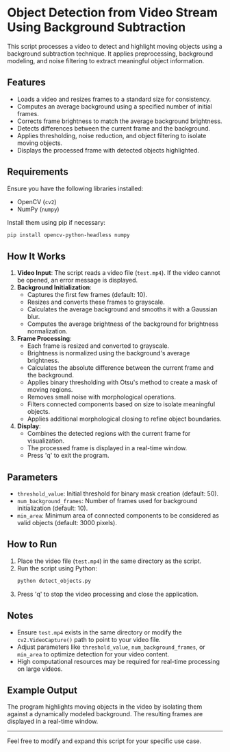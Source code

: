 # Object Detection from Video Stream Using Background Subtraction

This script processes a video to detect and highlight moving objects using a background subtraction technique. It applies preprocessing, background modeling, and noise filtering to extract meaningful object information. 

## Features
- Loads a video and resizes frames to a standard size for consistency.
- Computes an average background using a specified number of initial frames.
- Corrects frame brightness to match the average background brightness.
- Detects differences between the current frame and the background.
- Applies thresholding, noise reduction, and object filtering to isolate moving objects.
- Displays the processed frame with detected objects highlighted.

## Requirements
Ensure you have the following libraries installed:
- OpenCV (`cv2`)
- NumPy (`numpy`)

Install them using pip if necessary:
```bash
pip install opencv-python-headless numpy
```

## How It Works
1. **Video Input**: The script reads a video file (`test.mp4`). If the video cannot be opened, an error message is displayed.
2. **Background Initialization**: 
   - Captures the first few frames (default: 10).
   - Resizes and converts these frames to grayscale.
   - Calculates the average background and smooths it with a Gaussian blur.
   - Computes the average brightness of the background for brightness normalization.
3. **Frame Processing**:
   - Each frame is resized and converted to grayscale.
   - Brightness is normalized using the background's average brightness.
   - Calculates the absolute difference between the current frame and the background.
   - Applies binary thresholding with Otsu's method to create a mask of moving regions.
   - Removes small noise with morphological operations.
   - Filters connected components based on size to isolate meaningful objects.
   - Applies additional morphological closing to refine object boundaries.
4. **Display**:
   - Combines the detected regions with the current frame for visualization.
   - The processed frame is displayed in a real-time window.
   - Press 'q' to exit the program.

## Parameters
- `threshold_value`: Initial threshold for binary mask creation (default: 50).
- `num_background_frames`: Number of frames used for background initialization (default: 10).
- `min_area`: Minimum area of connected components to be considered as valid objects (default: 3000 pixels).

## How to Run
1. Place the video file (`test.mp4`) in the same directory as the script.
2. Run the script using Python:
   ```bash
   python detect_objects.py
   ```
3. Press 'q' to stop the video processing and close the application.

## Notes
- Ensure `test.mp4` exists in the same directory or modify the `cv2.VideoCapture()` path to point to your video file.
- Adjust parameters like `threshold_value`, `num_background_frames`, or `min_area` to optimize detection for your video content.
- High computational resources may be required for real-time processing on large videos.

## Example Output
The program highlights moving objects in the video by isolating them against a dynamically modeled background. The resulting frames are displayed in a real-time window. 

---

Feel free to modify and expand this script for your specific use case.